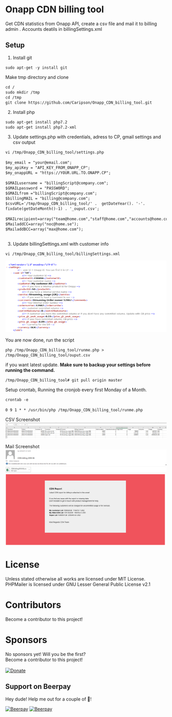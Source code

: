 # Onapp CDN billing tool
Get CDN statistics from Onapp API, create a csv file and mail it to billing admin . Accounts deatils in billingSettings.xml

## Setup

1. Install git
```
sudo apt-get -y install git

```
Make tmp directory and clone
```
cd /
sudo mkdir /tmp
cd /tmp
git clone https://github.com/Caripson/Onapp_CDN_billing_tool.git

```

2. Install php

```
sudo apt-get install php7.2
sudo apt-get install php7.2-xml

```

3. Update settings.php with credentials, adress to CP, gmail settings and csv output

```
vi /tmp/Onapp_CDN_billing_tool/settings.php

$my_email = "your@email.com";
$my_apiKey = "API_KEY_FROM_ONAPP_CP";
$my_onappURL = "https://YOUR.URL.TO.ONAPP.CP";

$GMAILusername = "billingScript@company.com";
$GMAILpassword = "PASSW0RD";
$GMAILfrom ="billingScript@company.com";
$billingMAIL = "billing@company.com";
$csvURL='/tmp/Onapp_CDN_billing_tool/' .  getDateYear(). '-'. fixdate(getDateMonth()-1) . '_ouput.csv';

$MAILrecipient=array("team@home.com","staff@home.com","accounts@home.com");
$MailaddCC=array("noc@home.se");
$MailaddBCC=array("max@home.com");


```


3. Update billingSettings.xml with customer info

```
vi /tmp/Onapp_CDN_billing_tool/billingSettings.xml
```
![Screenshot](img/xml.png)


You are now done, run the script

```
php /tmp/Onapp_CDN_billing_tool/runme.php > /tmp/Onapp_CDN_billing_tool/ouput.csv

```

if you want latest update. <b>Make sure to backup your settings before running the command. </b>

```
/tmp/Onapp_CDN_billing_tool# git pull origin master
```

Setup crontab, Running the cronjob every first Monday of a Month.

```
crontab -e

0 9 1 * * /usr/bin/php /tmp/Onapp_CDN_billing_tool/runme.php
```

CSV Screenshot
![Screenshot](img/csv.png)

Mail Screenshot
![Screenshot](img/mail.png )

# License

Unless stated otherwise all works are licensed under MIT License.
PHPMailer is licensed under GNU Lesser General Public License v2.1

# Contributors
Become a contributor to this project!

# Sponsors
No sponsors yet! Will you be the first?<br>
Become a contributor to this project!<br><br>
[![Donate](https://www.paypalobjects.com/en_US/i/btn/btn_donateCC_LG.gif)](https://www.paypal.com/cgi-bin/webscr?cmd=_donations&business=johan%2ecaripson%40gmail%2ecom&lc=SE&currency_code=SEK&bn=PP%2dDonationsBF%3abtn_donateCC_LG%2egif%3aNonHosted)

## Support on Beerpay
Hey dude! Help me out for a couple of :beers:!

[![Beerpay](https://beerpay.io/Caripson/Onapp_CDN_billing_tool/badge.svg?style=beer-square)](https://beerpay.io/Caripson/Onapp_CDN_billing_tool)  [![Beerpay](https://beerpay.io/Caripson/Onapp_CDN_billing_tool/make-wish.svg?style=flat-square)](https://beerpay.io/Caripson/Onapp_CDN_billing_tool?focus=wish)